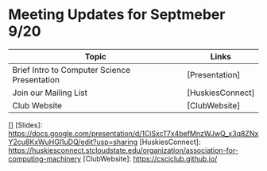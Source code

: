 # Meeting Updates for Septmeber 9/20

| Topic      | Links |
| ----------- | ----------- |
| Brief Intro to Computer Science Presentation      | [Presentation] | [Slides]      |
| Join our Mailing List   | [HuskiesConnect]       |
| Club Website  | [ClubWebsite] |

[]
[Slides]: https://docs.google.com/presentation/d/1CiSxcT7x4befMnzWJwQ_x3q8ZNxY2cu8KxWuHGl1uDQ/edit?usp=sharing
[HuskiesConnect]: https://huskiesconnect.stcloudstate.edu/organization/association-for-computing-machinery
[ClubWebsite]: https://csciclub.github.io/

